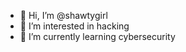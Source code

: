 - 👋 Hi, I’m @shawtygirl
- 👀 I’m interested in hacking
- 🌱 I’m currently learning cybersecurity


<!---
shawtygirl/shawtygirl is a ✨ special ✨ repository because its `README.md` (this file) appears on your GitHub profile.
You can click the Preview link to take a look at your changes.
--->
